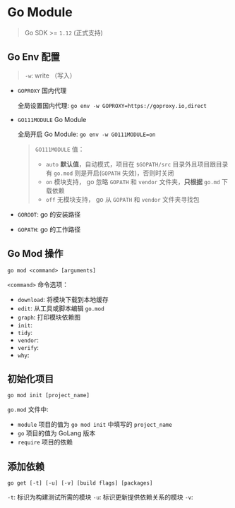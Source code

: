 # Go Module

> Go SDK >= `1.12` (正式支持)

## Go Env 配置

> `-w`: write （写入）

* `GOPROXY` 国内代理
  
  全局设置国内代理: `go env -w GOPROXY=https://goproxy.io,direct`

* `GO111MODULE` Go Module

  全局开启 Go Module: `go env -w GO111MODULE=on`

  > `GO111MODULE` 值：
  > * `auto` **默认值**，自动模式，项目在 `$GOPATH/src` 目录外且项目跟目录有 `go.mod` 则是开启(`GOPATH` 失效)，否则时关闭
  > * `on` 模块支持， go 忽略 `GOPATH` 和 `vendor` 文件夹，**只根据** `go.md` 下载依赖
  > * `off` 无模块支持， go 从 `GOPATH` 和 `vendor` 文件夹寻找包

* `GOROOT`: go 的安装路径
* `GOPATH`: go 的工作路径

## Go Mod 操作

`go mod <command> [arguments]`

`<command>` 命令选项：
* `download`: 将模块下载到本地缓存
* `edit`: 从工具或脚本编辑 `go.mod`
* `graph`: 打印模块依赖图
* `init`:
* `tidy`:
* `vendor`:
* `verify`:
* `why`:

## 初始化项目

`go mod init [project_name]` 

`go.mod` 文件中:

* `module` 项目的值为 `go mod init` 中填写的 `project_name`
* `go` 项目的值为 GoLang 版本
* `require` 项目的依赖

## 添加依赖

`go get [-t] [-u] [-v] [build flags] [packages]`

`-t`: 标识为构建测试所需的模块
`-u`: 标识更新提供依赖关系的模块
`-v`:
